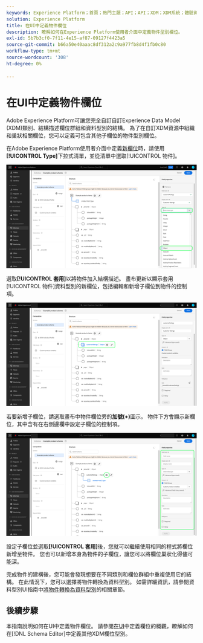```yaml
---
keywords: Experience Platform；首頁；熱門主題；API；API；XDM；XDM系統；體驗資料模型；資料模型；ui；工作區；物件；欄位；
solution: Experience Platform
title: 在UI中定義物件欄位
description: 瞭解如何在Experience Platform使用者介面中定義物件型別欄位。
exl-id: 5b7b3cf0-7f11-4e15-af87-09127f4423a5
source-git-commit: b66a50e40aaac8df312a2c9a977fb8d4f1fb0c80
workflow-type: tm+mt
source-wordcount: '308'
ht-degree: 0%

---
```


# 在UI中定義物件欄位

Adobe Experience Platform可讓您完全自訂自訂Experience Data Model (XDM)類別、結構描述欄位群組和資料型別的結構。 為了在自訂XDM資源中組織和巢狀相關欄位，您可以定義可包含其他子欄位的物件型別欄位。

在Adobe Experience Platform使用者介面中定義[新欄位](./overview.md#define)時，請使用&#x200B;**[!UICONTROL Type]**&#x200B;下拉式清單，並從清單中選取[!UICONTROL 物件]。

![](../../images/ui/fields/special/object.png)

選取&#x200B;**[!UICONTROL 套用]**&#x200B;以將物件加入結構描述。 畫布更新以顯示套用[!UICONTROL 物件]資料型別的新欄位，包括編輯和新增子欄位到物件的控制項。

![](../../images/ui/fields/special/object-applied.png)

若要新增子欄位，請選取畫布中物件欄位旁的&#x200B;**加號(+)**&#x200B;圖示。 物件下方會顯示新欄位，其中含有在右側邊欄中設定子欄位的控制項。

![](../../images/ui/fields/special/object-add-field.png)

設定子欄位並選取&#x200B;**[!UICONTROL 套用]**&#x200B;後，您就可以繼續使用相同的程式將欄位新增至物件。 您也可以新增本身為物件的子欄位，讓您可以將欄位巢狀化得儘可能深。

完成物件的建構後，您可能會發現想要在不同類別和欄位群組中重複使用它的結構。 在此情況下，您可以選擇將物件轉換為資料型別。 如需詳細資訊，請參閱資料型別UI指南中[將物件轉換為資料型別](../resources/data-types.md#convert)的相關章節。

## 後續步驟

本指南說明如何在UI中定義物件欄位。 請參閱[在UI](./overview.md#special)中定義欄位的概觀，瞭解如何在[!DNL Schema Editor]中定義其他XDM欄位型別。
